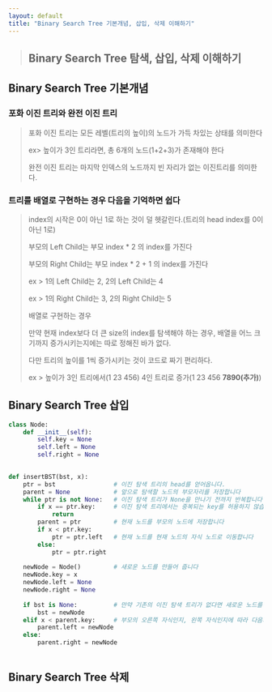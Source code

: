 ```yaml
---
layout: default
title: "Binary Search Tree 기본개념, 삽입, 삭제 이해하기"
---
```


> ## Binary Search Tree 탐색, 삽입, 삭제 이해하기

## Binary Search Tree 기본개념

### 포화 이진 트리와 완전 이진 트리

> 포화 이진 트리는 모든 레벨(트리의 높이)의 노드가 가득 차있는 상태를 의미한다
>
> ex> 높이가 3인 트리라면, 총 6개의 노드(1+2+3)가 존재해야 한다
>
> 완전 이진 트리는 마지막 인덱스의 노드까지 빈 자리가 없는 이진트리를 의미한다.

### 트리를 배열로 구현하는 경우 다음을 기억하면 쉽다

> index의 시작은 0이 아닌 1로 하는 것이 덜 헷갈린다.(트리의 head index를 0이 아닌 1로) 
>
> 부모의 Left Child는 부모 index * 2 의 index를 가진다
>
> 부모의 Right Child는 부모 index * 2 + 1 의 index를 가진다
>
> ex > 1의 Left Child는 2, 2의 Left Child는 4
>
> ex > 1의 Right Child는 3, 2의 Right Child는 5
>
>
> 배열로 구현하는 경우 
>
> 만약 현재 index보다 더 큰 size의 index를 탐색해야 하는 경우, 배열을 어느 크기까지 증가시키는지에는 따로 정해진 바가 없다.
>
> 다만 트리의 높이를 1씩 증가시키는 것이 코드로 짜기 편리하다.
>
> ex > 높이가 3인 트리에서(1 23 456) 4인 트리로 증가(1 23 456 **7890(추가)**)

## Binary Search Tree 삽입

```python
class Node:
    def __init__(self):
        self.key = None
        self.left = None
        self.right = None
        

def insertBST(bst, x):
    ptr = bst                # 이진 탐색 트리의 head를 얻어옵니다.
    parent = None            # 앞으로 탐색할 노드의 부모자리를 저장합니다
    while ptr is not None:   # 이진 탐색 트리가 None을 만나기 전까지 반복합니다
        if x == ptr.key:     # 이진 탐색 트리에서는 중복되는 key를 허용하지 않습니다.
            return
        parent = ptr         # 현재 노드를 부모의 노드에 저장합니다
        if x < ptr.key:
            ptr = ptr.left   # 현재 노드를 현재 노드의 자식 노드로 이동합니다
        else:
            ptr = ptr.right
    
    newNode = Node()         # 새로운 노드를 만들어 줍니다
    newNode.key = x
    newNode.left = None
    newNode.right = None
    
    if bst is None:          # 만약 기존의 이진 탐색 트리가 없다면 새로운 노드를 이진탐색트리의 head로 설정해 줍니다
        bst = newNode
    elif x < parent.key:     # 부모의 오른쪽 자식인지, 왼쪽 자식인지에 따라 다음의 조건문을 따릅니다.
        parent.left = newNode
    else:
        parent.right = newNode
        
```

## Binary Search Tree 삭제

```python
```
